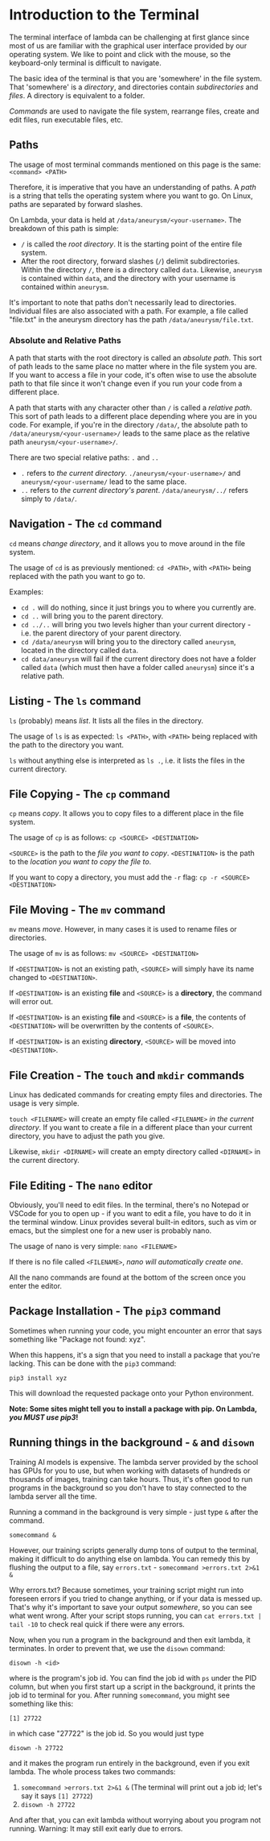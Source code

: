 # Introduction to the Terminal

The terminal interface of lambda can be challenging at first glance since most of us are familiar with the
graphical user interface provided by our operating system. We like to point and click with the mouse,
so the keyboard-only terminal is difficult to navigate.

The basic idea of the terminal is that you are 'somewhere' in the file system. That 'somewhere' is a
*directory*, and directories contain *subdirectories* and *files*. A directory is equivalent to a folder.

*Commands* are used to navigate the file system, rearrange files, create and edit files, run executable
files, etc.

## Paths

The usage of most terminal commands mentioned on this page is the same:
`<command> <PATH>`

Therefore, it is imperative that you have an understanding of paths. A *path* is a string that tells the 
operating system where you want to go. On Linux, paths are separated by forward slashes.

On Lambda, your data is held at `/data/aneurysm/<your-username>`. The breakdown of this path is simple:
- `/` is called the *root directory*. It is the starting point of the entire file system.
- After the root directory, forward slashes (`/`) delimit subdirectories. Within the directory `/`, there
is a directory called `data`. Likewise, `aneurysm` is contained within `data`, and the directory with your
username is contained within `aneurysm`.

It's important to note that paths don't necessarily lead to directories. Individual files are also associated
with a path. For example, a file called "file.txt" in the aneurysm directory has the path `/data/aneurysm/file.txt`.

### Absolute and Relative Paths

A path that starts with the root directory is called an *absolute path*. This sort of path leads to the 
same place no matter where in the file system you are. If you want to access a file in your code, it's
often wise to use the absolute path to that file since it won't change even if you run your code from
a different place.

A path that starts with any character other than `/` is called a *relative path*. This sort of path leads
to a different place depending where you are in you code. For example, if you're in the directory `/data/`,
the absolute path to `/data/aneurysm/<your-username>/` leads to the same place as the relative path 
`aneurysm/<your-username>/`.

There are two special relative paths: `.` and `..`
- `.` refers to *the current directory*. `./aneurysm/<your-username>/` and `aneurysm/<your-username/` lead to 
the same place.
- `..` refers to *the current directory's parent*. `/data/aneurysm/../` refers simply to `/data/`.

## Navigation - The `cd` command

`cd` means *change directory*, and it allows you to move around in the file system.

The usage of `cd` is as previously mentioned:
`cd <PATH>`, with `<PATH>` being replaced with the path you want to go to.

Examples:
- `cd .` will do nothing, since it just brings you to where you currently are.
- `cd ..` will bring you to the parent directory.
- `cd ../..` will bring you two levels higher than your current directory - i.e. the parent directory of your 
parent directory.
- `cd /data/aneurysm` will bring you to the directory called `aneurysm`, located in the directory called `data`.
- `cd data/aneurysm` will fail if the current directory does not have a folder called `data` (which must then
have a folder called `aneurysm`) since it's a relative path.

## Listing - The `ls` command

`ls` (probably) means *list*. It lists all the files in the directory.

The usage of `ls` is as expected:
`ls <PATH>`, with `<PATH>` being replaced with the path to the directory you want.

`ls` without anything else is interpreted as `ls .`, i.e. it lists the files in the current directory.

## File Copying - The `cp` command

`cp` means *copy*. It allows you to copy files to a different place in the file system.

The usage of `cp` is as follows:
`cp <SOURCE> <DESTINATION>`

`<SOURCE>` is the path to the *file you want to copy*.
`<DESTINATION>` is the path to the *location you want to copy the file to*.

If you want to copy a directory, you must add the `-r` flag:
`cp -r <SOURCE> <DESTINATION>` 

## File Moving - The `mv` command

`mv` means *move*. However, in many cases it is used to rename files or directories.

The usage of `mv` is as follows:
`mv <SOURCE> <DESTINATION>`

If `<DESTINATION>` is not an existing path, `<SOURCE>` will simply have its name changed to
`<DESTINATION>`.

If `<DESTINATION>` is an existing **file** and `<SOURCE>` is a **directory**, the command will error out.

If `<DESTINATION>` is an existing **file** and `<SOURCE>` is a **file**, the contents of `<DESTINATION>` will
be overwritten by the contents of `<SOURCE>`.

If `<DESTINATION>` is an existing **directory**, `<SOURCE>` will be moved into `<DESTINATION>`.

## File Creation - The `touch` and `mkdir` commands

Linux has dedicated commands for creating empty files and directories. The usage is very simple.

`touch <FILENAME>` will create an empty file called `<FILENAME>` *in the current directory*. If you want to
create a file in a different place than your current directory, you have to adjust the path you give.

Likewise, `mkdir <DIRNAME>` will create an empty directory called `<DIRNAME>` in the current directory.

## File Editing - The `nano` editor

Obviously, you'll need to edit files. In the terminal, there's no Notepad or VSCode for you to open up -
if you want to edit a file, you have to do it in the terminal window. Linux provides several built-in editors, 
such as vim or emacs, but the simplest one for a new user is probably nano.

The usage of nano is very simple:
`nano <FILENAME>`

If there is no file called `<FILENAME>`, *nano will automatically create one*. 

All the nano commands are found at the bottom of the screen once you enter the editor.

## Package Installation - The `pip3` command

Sometimes when running your code, you might encounter an error that says something like "Package not found: xyz".

When this happens, it's a sign that you need to install a package that you're lacking. This can be done
with the `pip3` command:

`pip3 install xyz`

This will download the requested package onto your Python environment.

**Note: Some sites might tell you to install a package with pip. On Lambda, *you MUST use pip3*!**

## Running things in the background - `&` and `disown`

Training AI models is expensive. The lambda server provided by the school has GPUs for you to use, but when working with datasets of hundreds or thousands of images, training can take hours. Thus, it's often good to run programs in the background so you don't have to stay connected to the lambda server all the time.

Running a command in the background is very simple - just type `&` after the command.

`somecommand &`

However, our training scripts generally dump tons of output to the terminal, making it difficult to do anything else on lambda. You can remedy this by flushing the output to a file, say `errors.txt` - `somecommand >errors.txt 2>&1 &`

Why errors.txt? Because sometimes, your training script might run into foreseen errors if you tried to change anything, or if your data is messed up. That's why it's important to save your output *somewhere*, so you can see what went wrong. After your script stops running, you can `cat errors.txt | tail -10` to check real quick if there were any errors.

Now, when you run a program in the background and then exit lambda, it terminates. In order to prevent that, we use the `disown` command:

`disown -h <id>`

where <id> is the program's job id. You can find the job id with `ps` under the PID column, but when you first start up a script in the background, it prints the job id to terminal for you. After running `somecommand`, you might see something like this:

`[1] 27722`

in which case "27722" is the job id. So you would just type

`disown -h 27722`

and it makes the program run entirely in the background, even if you exit lambda. The whole process takes two commands:

1. `somecommand >errors.txt 2>&1 &`
    (The terminal will print out a job id; let's say it says `[1] 27722`)
2. `disown -h 27722`

And after that, you can exit lambda without worrying about you program not running. Warning: It may still exit early due to errors.


